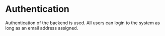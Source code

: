# Authentication 

Authentication of the backend is used. All users can login to the system as long as an email address assigned. 
